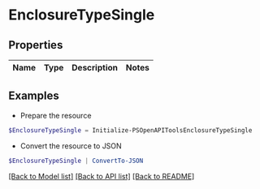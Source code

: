 # EnclosureTypeSingle
## Properties

Name | Type | Description | Notes
------------ | ------------- | ------------- | -------------

## Examples

- Prepare the resource
```powershell
$EnclosureTypeSingle = Initialize-PSOpenAPIToolsEnclosureTypeSingle 
```

- Convert the resource to JSON
```powershell
$EnclosureTypeSingle | ConvertTo-JSON
```

[[Back to Model list]](../README.md#documentation-for-models) [[Back to API list]](../README.md#documentation-for-api-endpoints) [[Back to README]](../README.md)

